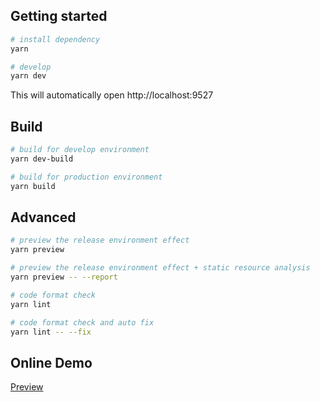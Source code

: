 ## Getting started

```bash
# install dependency
yarn

# develop
yarn dev
```

This will automatically open http://localhost:9527

## Build

```bash
# build for develop environment
yarn dev-build

# build for production environment
yarn build
```

## Advanced

```bash
# preview the release environment effect
yarn preview

# preview the release environment effect + static resource analysis
yarn preview -- --report

# code format check
yarn lint

# code format check and auto fix
yarn lint -- --fix
```

## Online Demo

[Preview](https://panjiachen.github.io/vue-element-admin)

